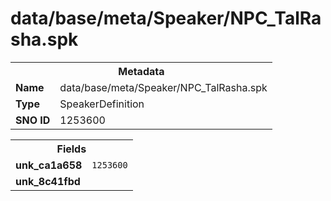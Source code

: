 <h1>data/base/meta/Speaker/NPC_TalRasha.spk</h1><table><tr><th colspan="100%">Metadata</th></tr><tr><td><b>Name</b></td><td>data/base/meta/Speaker/NPC_TalRasha.spk</td></tr><tr><td><b>Type</b></td><td>SpeakerDefinition</td></tr><tr><td><b>SNO ID</b></td><td>1253600</td></tr></table>

<table><tr><th colspan="100%">Fields</th></tr><tr><td><b>unk_ca1a658</b></td><td><code>1253600</code></td></tr><tr><td><b>unk_8c41fbd</b></td><td></td></tr></table>

